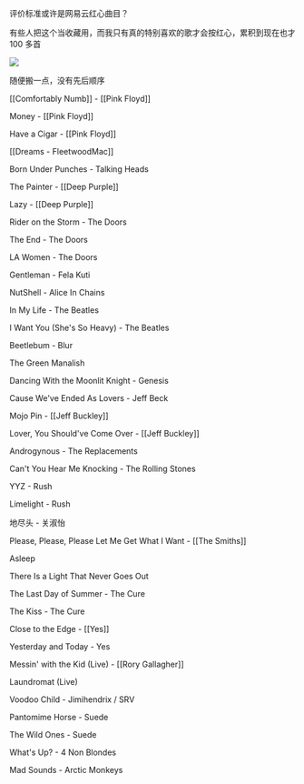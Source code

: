 评价标准或许是网易云红心曲目？

有些人把这个当收藏用，而我只有真的特别喜欢的歌才会按红心，累积到现在也才 100 多首

![](https://picture-guan.oss-cn-hangzhou.aliyuncs.com/20220817233505.png)

随便搬一点，没有先后顺序

[[Comfortably Numb]] - [[Pink Floyd]]

Money - [[Pink Floyd]]

Have a Cigar - [[Pink Floyd]]

[[Dreams - FleetwoodMac]]

Born Under Punches - Talking Heads

The Painter - [[Deep Purple]]

Lazy - [[Deep Purple]]

Rider on the Storm - The Doors

The End - The Doors

LA Women - The Doors

Gentleman - Fela Kuti

NutShell - Alice In Chains

In My Life - The Beatles

I Want You (She's So Heavy) - The Beatles

Beetlebum - Blur

The Green Manalish

Dancing With the Moonlit Knight - Genesis

Cause We've Ended As Lovers - Jeff Beck

Mojo Pin - [[Jeff Buckley]]

Lover, You Should've Come Over - [[Jeff Buckley]]

Androgynous - The Replacements

Can't You Hear Me Knocking - The Rolling Stones

YYZ - Rush

Limelight - Rush

地尽头 - 关淑怡

Please, Please, Please Let Me Get What I Want - [[The Smiths]]

Asleep

There Is a Light That Never Goes Out

The Last Day of Summer - The Cure

The Kiss - The Cure

Close to the Edge - [[Yes]]

Yesterday and Today - Yes

Messin' with the Kid (Live) - [[Rory Gallagher]]

Laundromat (Live)

Voodoo Child - Jimihendrix / SRV

Pantomime Horse - Suede

The Wild Ones - Suede

What's Up? - 4 Non Blondes

Mad Sounds - Arctic Monkeys


